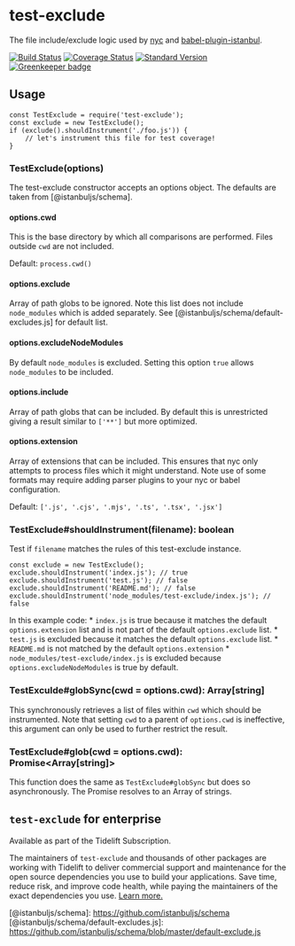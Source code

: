 test-exclude
============

The file include/exclude logic used by [nyc](https://github.com/istanbuljs/nyc) and [babel-plugin-istanbul](https://github.com/istanbuljs/babel-plugin-istanbul).

[![Build Status](https://travis-ci.org/istanbuljs/test-exclude.svg)](https://travis-ci.org/istanbuljs/test-exclude) [![Coverage Status](https://coveralls.io/repos/github/istanbuljs/test-exclude/badge.svg?branch=master)](https://coveralls.io/github/istanbuljs/test-exclude?branch=master) [![Standard Version](https://img.shields.io/badge/release-standard%20version-brightgreen.svg)](https://github.com/conventional-changelog/standard-version) [![Greenkeeper badge](https://badges.greenkeeper.io/istanbuljs/test-exclude.svg)](https://greenkeeper.io/)

Usage
-----

    const TestExclude = require('test-exclude');
    const exclude = new TestExclude();
    if (exclude().shouldInstrument('./foo.js')) {
        // let's instrument this file for test coverage!
    }

### TestExclude(options)

The test-exclude constructor accepts an options object. The defaults are taken from <span class="citation" data-cites="istanbuljs/schema">\[@istanbuljs/schema\]</span>.

#### options.cwd

This is the base directory by which all comparisons are performed. Files outside `cwd` are not included.

Default: `process.cwd()`

#### options.exclude

Array of path globs to be ignored. Note this list does not include `node_modules` which is added separately. See <span class="citation" data-cites="istanbuljs/schema/default-excludes.js">\[@istanbuljs/schema/default-excludes.js\]</span> for default list.

#### options.excludeNodeModules

By default `node_modules` is excluded. Setting this option `true` allows `node_modules` to be included.

#### options.include

Array of path globs that can be included. By default this is unrestricted giving a result similar to `['**']` but more optimized.

#### options.extension

Array of extensions that can be included. This ensures that nyc only attempts to process files which it might understand. Note use of some formats may require adding parser plugins to your nyc or babel configuration.

Default: `['.js', '.cjs', '.mjs', '.ts', '.tsx', '.jsx']`

### TestExclude\#shouldInstrument(filename): boolean

Test if `filename` matches the rules of this test-exclude instance.

    const exclude = new TestExclude();
    exclude.shouldInstrument('index.js'); // true
    exclude.shouldInstrument('test.js'); // false
    exclude.shouldInstrument('README.md'); // false
    exclude.shouldInstrument('node_modules/test-exclude/index.js'); // false

In this example code: \* `index.js` is true because it matches the default `options.extension` list and is not part of the default `options.exclude` list. \* `test.js` is excluded because it matches the default `options.exclude` list. \* `README.md` is not matched by the default `options.extension` \* `node_modules/test-exclude/index.js` is excluded because `options.excludeNodeModules` is true by default.

### TestExculde\#globSync(cwd = options.cwd): Array\[string\]

This synchronously retrieves a list of files within `cwd` which should be instrumented. Note that setting `cwd` to a parent of `options.cwd` is ineffective, this argument can only be used to further restrict the result.

### TestExclude\#glob(cwd = options.cwd): Promise&lt;Array\[string\]&gt;

This function does the same as `TestExclude#globSync` but does so asynchronously. The Promise resolves to an Array of strings.

`test-exclude` for enterprise
-----------------------------

Available as part of the Tidelift Subscription.

The maintainers of `test-exclude` and thousands of other packages are working with Tidelift to deliver commercial support and maintenance for the open source dependencies you use to build your applications. Save time, reduce risk, and improve code health, while paying the maintainers of the exact dependencies you use. [Learn more.](https://tidelift.com/subscription/pkg/npm-test-exclude?utm_source=npm-test-exclude&utm_medium=referral&utm_campaign=enterprise&utm_term=repo)

<span class="citation" data-cites="istanbuljs/schema">\[@istanbuljs/schema\]</span>: https://github.com/istanbuljs/schema <span class="citation" data-cites="istanbuljs/schema/default-excludes.js">\[@istanbuljs/schema/default-excludes.js\]</span>: https://github.com/istanbuljs/schema/blob/master/default-exclude.js
